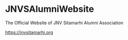 # JNVSAlumniWebsite

The Official Website of JNV Sitamarhi Alumni Association

https://jnvsitamarhi.org
